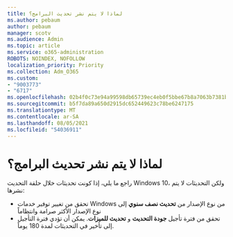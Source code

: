 ```yaml
---
title: لماذا لا يتم نشر تحديث البرامج؟
ms.author: pebaum
author: pebaum
manager: scotv
ms.audience: Admin
ms.topic: article
ms.service: o365-administration
ROBOTS: NOINDEX, NOFOLLOW
localization_priority: Priority
ms.collection: Adm_O365
ms.custom:
- "9003773"
- "6717"
ms.openlocfilehash: 02b4f0c73e94a99598db65739ec4eb0f5bbe67b8a7063b7381b9e6f59efd8c12
ms.sourcegitcommit: b5f7da89a650d2915dc652449623c78be6247175
ms.translationtype: MT
ms.contentlocale: ar-SA
ms.lasthandoff: 08/05/2021
ms.locfileid: "54036911"
---
```

# <a name="why-software-updates-are-not-being-deployed"></a>لماذا لا يتم نشر تحديث البرامج؟

راجع ما يلي، إذا كونت تحديثات خلال حلقة التحديث Windows 10، ولكن التحديثات لا يتم نشرها:  

- تحقق من تغيير توفير خدمات Windows من نوع الإصدار من **تحديث نصف سنوي** إلى نوع الإصدار الأكثر صرامة وانتظاماً  
- تحقق من فترة تأجيل **جودة التحديث** و **تحديث للميزات**. يمكن أن تؤدي فترة التأجيل إلى تأخير في التحديثات لمدة 180 يوماً.
